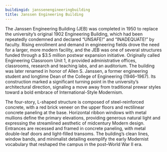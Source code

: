 ```yaml
---
buildingid: janssenengineeringbuilding
title: Janssen Engineering Building
---
```


The Janssen Engineering Building (JEB) was completed in 1950 to replace the university’s original 1902 Engineering Building, which had been repeatedly condemned and declared “UNSAFE!” and “INADEQUATE!” by faculty. Rising enrollment and demand in engineering fields drove the need for a larger, more modern facility, and the JEB was one of several structures funded through a $3.5 million postwar expansion initiative. Originally called Engineering Classroom Unit 1, it provided administrative offices, classrooms, research and teaching labs, and an auditorium. The building was later renamed in honor of Allen S. Janssen, a former engineering student and longtime Dean of the College of Engineering (1946–1967). Its construction marked a significant turning point in the university’s architectural direction, signaling a move away from traditional prewar styles toward a bold embrace of International-Style Modernism.

The four-story, L-shaped structure is composed of steel-reinforced concrete, with a red brick veneer on the upper floors and rectilinear concrete paneling at the base. Horizontal ribbon windows with metal mullions define the primary elevations, providing generous natural light and expressing the streamlined aesthetic of midcentury Modern design. Entrances are recessed and framed in concrete paneling, with metal double-leaf doors and light-filled transoms. The building’s clean lines, window bands, and minimalist detailing exemplify the early Modernist vocabulary that reshaped the campus in the post–World War II era.
